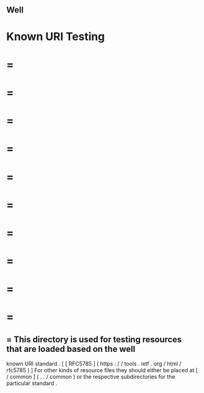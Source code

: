 Well
-
Known
URI
Testing
=
=
=
=
=
=
=
=
=
=
=
=
=
=
=
=
=
=
=
=
=
=
This
directory
is
used
for
testing
resources
that
are
loaded
based
on
the
well
-
known
URI
standard
.
[
[
RFC5785
]
(
https
:
/
/
tools
.
ietf
.
org
/
html
/
rfc5785
)
]
For
other
kinds
of
resource
files
they
should
either
be
placed
at
[
/
common
]
(
.
.
/
common
)
or
the
respective
subdirectories
for
the
particular
standard
.

